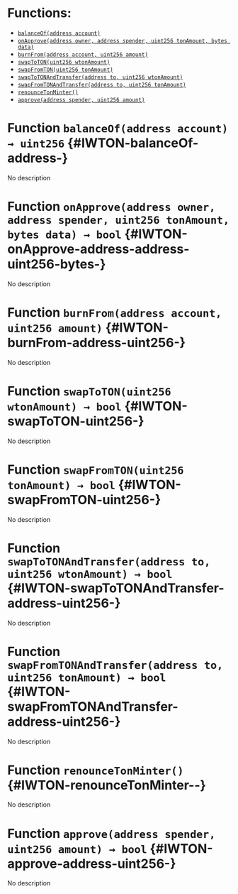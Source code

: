 

# Functions:
- [`balanceOf(address account)`](#IWTON-balanceOf-address-)
- [`onApprove(address owner, address spender, uint256 tonAmount, bytes data)`](#IWTON-onApprove-address-address-uint256-bytes-)
- [`burnFrom(address account, uint256 amount)`](#IWTON-burnFrom-address-uint256-)
- [`swapToTON(uint256 wtonAmount)`](#IWTON-swapToTON-uint256-)
- [`swapFromTON(uint256 tonAmount)`](#IWTON-swapFromTON-uint256-)
- [`swapToTONAndTransfer(address to, uint256 wtonAmount)`](#IWTON-swapToTONAndTransfer-address-uint256-)
- [`swapFromTONAndTransfer(address to, uint256 tonAmount)`](#IWTON-swapFromTONAndTransfer-address-uint256-)
- [`renounceTonMinter()`](#IWTON-renounceTonMinter--)
- [`approve(address spender, uint256 amount)`](#IWTON-approve-address-uint256-)


# Function `balanceOf(address account) → uint256` {#IWTON-balanceOf-address-}
No description
# Function `onApprove(address owner, address spender, uint256 tonAmount, bytes data) → bool` {#IWTON-onApprove-address-address-uint256-bytes-}
No description
# Function `burnFrom(address account, uint256 amount)` {#IWTON-burnFrom-address-uint256-}
No description
# Function `swapToTON(uint256 wtonAmount) → bool` {#IWTON-swapToTON-uint256-}
No description
# Function `swapFromTON(uint256 tonAmount) → bool` {#IWTON-swapFromTON-uint256-}
No description
# Function `swapToTONAndTransfer(address to, uint256 wtonAmount) → bool` {#IWTON-swapToTONAndTransfer-address-uint256-}
No description
# Function `swapFromTONAndTransfer(address to, uint256 tonAmount) → bool` {#IWTON-swapFromTONAndTransfer-address-uint256-}
No description
# Function `renounceTonMinter()` {#IWTON-renounceTonMinter--}
No description
# Function `approve(address spender, uint256 amount) → bool` {#IWTON-approve-address-uint256-}
No description

